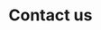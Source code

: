 ---
layout: contactus
title: Contact us
permalink: /contactus/
order: 6
blocks_before:
  - layout: "block_image_banner"
    image: /assets/images/banner/banner-contactus.jpg
  - layout: "block_text_fluid"
    title: About Standard Hub
    paragraph: The Standard Hubs Work Program (WP) employs a lightweight, working group-focused process where members can create a new work item in less than a week. Working Groups (WGs) define their own process, tools, partnerships and cadence.
  - layout: "block_contactus_mascot"
    title: About Standard Hub
    paragraph: The Standard Hubs Work Program (WP) employs a lightweight, working group-focused process where members can create a new work item in less than a week. Working Groups (WGs) define their own process, tools, partnerships and cadence.
---